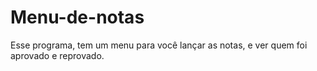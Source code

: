 # Menu-de-notas
Esse programa, tem um menu para você lançar as notas, e ver quem foi aprovado e reprovado.
